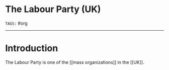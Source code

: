 # The Labour Party (UK)
`TAGS:` #org 

---
# Introduction
The Labour Party is one of the [[mass organizations]] in the [[UK]]. 